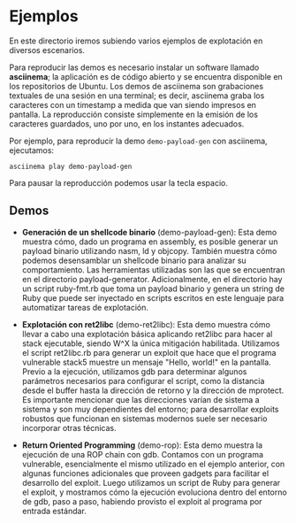 # Ejemplos

En este directorio iremos subiendo varios ejemplos de explotación en diversos escenarios.

Para reproducir las demos es necesario instalar un software llamado **asciinema**; la aplicación es de código abierto y se encuentra disponible en los repositorios de Ubuntu. Los demos de asciinema son grabaciones textuales de una sesión en una terminal; es decir, asciinema graba los caracteres con un timestamp a medida que van siendo impresos en pantalla. La reproducción consiste simplemente en la emisión de los caracteres guardados, uno por uno, en los instantes adecuados.

Por ejemplo, para reproducir la demo `demo-payload-gen` con asciinema, ejecutamos:

    asciinema play demo-payload-gen

Para pausar la reproducción podemos usar la tecla espacio.


## Demos

* **Generación de un shellcode binario** (demo-payload-gen): Esta demo muestra cómo, dado un programa en assembly, es posible generar un payload binario utilizando nasm, ld y objcopy. También muestra cómo podemos desensamblar un shellcode binario para analizar su comportamiento. Las herramientas utilizadas son las que se encuentran en el directorio payload-generator. Adicionalmente, en el directorio hay un script ruby-fmt.rb que toma un payload binario y genera un string de Ruby que puede ser inyectado en scripts escritos en este lenguaje para automatizar tareas de explotación.

* **Explotación con ret2libc** (demo-ret2libc): Esta demo muestra cómo llevar a cabo una explotación básica aplicando ret2libc para hacer al stack ejecutable, siendo W^X la única mitigación habilitada. Utilizamos el script ret2libc.rb para generar un exploit que hace que el programa vulnerable stack5 muestre un mensaje "Hello, world!" en la pantalla. Previo a la ejecución, utilizamos gdb para determinar algunos parámetros necesarios para configurar el script, como la distancia desde el buffer hasta la dirección de retorno y la dirección de mprotect. Es importante mencionar que las direcciones varían de sistema a sistema y son muy dependientes del entorno; para desarrollar exploits robustos que funcionan en sistemas modernos suele ser necesario incorporar otras técnicas.

* **Return Oriented Programming** (demo-rop): Esta demo muestra la ejecución de una ROP chain con gdb. Contamos con un programa vulnerable, esencialmente el mismo utilizado en el ejemplo anterior, con algunas funciones adicionales que proveen gadgets para facilitar el desarrollo del exploit. Luego utilizamos un script de Ruby para generar el exploit, y mostramos cómo la ejecución evoluciona dentro del entorno de gdb, paso a paso, habiendo provisto el exploit al programa por entrada estándar.

